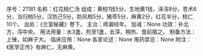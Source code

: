 序号：21181
名称：红花桃仁汤
组成：黄柏1钱5分，生地黄1钱，泽泻8分，苍术6分，当归梢5分，汉防己5分，防风梢5分，猪苓5分，麻黄2分，红花半分，桃仁10个。
出处：《兰室秘藏》卷下。
主治：痔漏经年。
加减：None
功效：补北方，泻中央。
用法用量：水3盏，煎至1盏，去滓，稍热、食前服之。
制备方法：上锉，如麻子大。
临床应用：None
各家论述：None
用药禁忌：None
附注：《医学正传》有麻仁，无麻黄。
